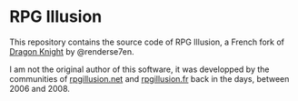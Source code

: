 # RPG Illusion

This repository contains the source code of RPG Illusion, a French fork of [Dragon Knight](https://github.com/renderse7en/dragon-knight) by @renderse7en.

I am not the original author of this software, it was developped by the communities of [rpgillusion.net](http://rpgillusion.net) and [rpgillusion.fr](http://rpgillusion.fr) back in the days, between 2006 and 2008.
